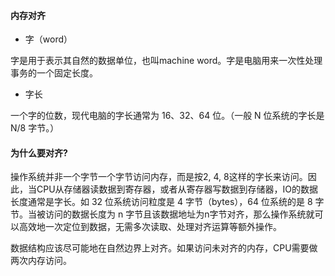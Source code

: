 #### 内存对齐

* 字（word）

字是用于表示其自然的数据单位，也叫machine word。字是电脑用来一次性处理事务的一个固定长度。

* 字长

一个字的位数，现代电脑的字长通常为 16、32、64 位。（一般 N 位系统的字长是 N/8 字节。）

#### 为什么要对齐?

操作系统并非一个字节一个字节访问内存，而是按2, 4, 8这样的字长来访问。因此，当CPU从存储器读数据到寄存器，或者从寄存器写数据到存储器，IO的数据长度通常是字长。如 32 位系统访问粒度是 4 字节（bytes），64 位系统的是 8 字节。当被访问的数据长度为 n 字节且该数据地址为n字节对齐，那么操作系统就可以高效地一次定位到数据，无需多次读取、处理对齐运算等额外操作。

数据结构应该尽可能地在自然边界上对齐。如果访问未对齐的内存，CPU需要做两次内存访问。

